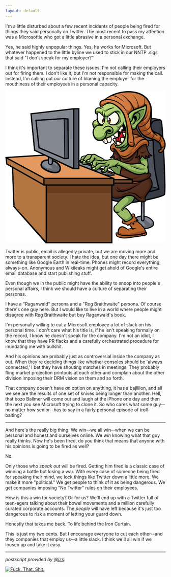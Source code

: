 ```yaml
---
layout: default
---
```


I'm a little disturbed about a few recent incidents of people being fired for things they said personally on Twitter. The most recent to pass my attention was a Microsoftie who got a little abrasive in a personal exchange.

Yes, he said highly unpopular things. Yes, he works for Microsoft. But whatever happened to the little byline we used to stick in our NNTP .sigs that said "I don't speak for my employer?"

I think it's important to separate these issues. I'm not calling their employers out for firing them. I don't like it, but I'm not responsible for making the call. Instead, I'm calling out *our* culture of blaming the employer for the mouthiness of their employees in a personal capacity.

![Internet Troll](/assets/images/Internet-Troll.jpg)

Twitter is public, email is allegedly private, but we are moving more and more to a transparent society. I hate the idea, but one day there might be something like Google Earth in real-time. Phones might record everything, always-on. Anonymous and Wikileaks might get ahold of Google's entire email database and start publishing stuff.

Even though we in the public might have the ability to snoop into people's personal affairs, I think we should have a culture of separating their personas.

I have a "Raganwald" persona and a "Reg Braithwaite" persona. Of course there's one guy here. But I would like to live in a world where people might disagree with Reg Braithwaite but buy Raganwald's book.

I'm personally willing to cut a Microsoft employee a lot of slack on his personal time. I don't care what his title is, if he isn't speaking formally on the record, I know he doesn't speak for the company. I'm not an idiot, I know that they have PR flacks and a carefully orchestrated procedure for inundating me with bullshit.

And his opinions are probably just as controversial inside the company as out. When they're deciding things like whether consoles should be 'always connected,' I bet they have shouting matches in meetings. They probably fling market projection printouts at each other and complain about the other division imposing their DRM vision on them and so forth.

That company doesn't have *an* option on anything, it has a bajillion, and all we see are the results of one set of knives being longer than another. Hell, that bozo Ballmer will come out and laugh at the iPhone one day and then the next you see Microsoft trying to clone it. So who cares what some guy--no matter how senior--has to say in a fairly personal episode of troll-baiting?

---

And here's the really big thing. We win--we all win--when we can be personal and honest and ourselves online. We *win* knowing what that guy really thinks. Now he's been fired, do you think that means that anyone with his opinions is going to be fired as well?

No.

Only those who *speak out* will be fired. Getting him fired is a classic case of winning a battle but losing a war. With every case of someone being fired for speaking their mind, we lock things like Twitter down a little more. We make it more "political." We get people to think of it as being dangerous. We get companies imposing "No Twitter" rules on their employees.

How is this a win for society? Or for us? We'll end up with a Twitter full of teen-agers talking about their bowel movements and a million carefully curated corporate accounts. The *people* will have left because it's just too dangerous to risk a moment of letting your guard down.

Honestly that takes me back. To life behind the Iron Curtain.

This is just my two cents. But I encourage everyone to cut each other--and they companies that employ us--a little slack. I think we'll all win if we loosen up and take it easy.

---

*postscript provided by [@izs](http://twitter.com/izs):*

[![Fuck. That. Shit.](http://imgs.xkcd.com/comics/dreams.png)](http://xkcd.com/137/)